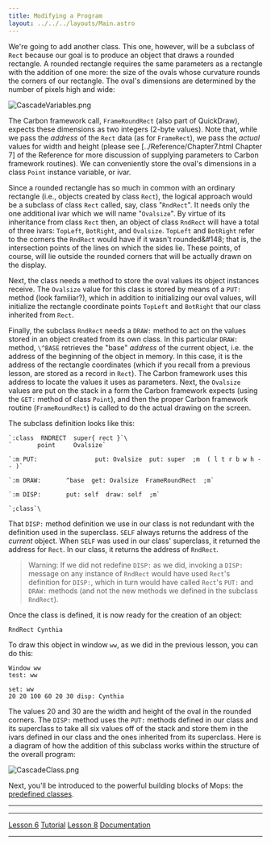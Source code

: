 ```yaml
---
title: Modifying a Program
layout: ../../../layouts/Main.astro
---
```


We're going to add another class. This one, however, will be a subclass
of `Rect` because our goal is to produce an object that
draws a rounded rectangle. A rounded rectangle requires the same
parameters as a rectangle with the addition of one more: the size of the
ovals whose curvature rounds the corners of our rectangle. The oval's
dimensions are determined by the number of pixels high and wide:

![](/pmops/CascadeVariables.png "CascadeVariables.png")

The Carbon framework call, `FrameRoundRect` (also part of
QuickDraw), expects these dimensions as two integers (2-byte values).
Note that, while we pass the *address* of the `Rect` data
(as for `FrameRect`), we pass the *actual* values for
width and height (please see \[../Reference/Chapter7.html Chapter 7\] of
the Reference for more discussion of supplying parameters to Carbon
framework routines). We can conveniently store the oval's dimensions in
a class `Point` instance variable, or ivar.

Since a rounded rectangle has so much in common with an ordinary
rectangle (i.e., objects created by class `Rect`), the
logical approach would be a subclass of class `Rect`
called, say, class "`RndRect`". It needs only the one
additional ivar which we will name "`Ovalsize`". By
virtue of its inheritance from class `Rect` then, an
object of class `RndRect` will have a total of three
ivars: `TopLeft`, `BotRight`, and
`Ovalsize`. `TopLeft` and
`BotRight` refer to the corners the
`RndRect` would have if it wasn't rounded&\#148; that
is, the intersection points of the lines on which the sides lie. These
points, of course, will lie outside the rounded corners that will be
actually drawn on the display.

Next, the class needs a method to store the oval values its object
instances receive. The `Ovalsize` value for this class is
stored by means of a `PUT:` method (look familiar?),
which in addition to initializing our oval values, will initialize the
rectangle coordinate points `TopLeft` and
`BotRight` that our class inherited from
`Rect`.

Finally, the subclass `RndRect` needs a
`DRAW:` method to act on the values stored in an object
created from its own class. In this particular `DRAW:`
method, `\^BASE` retrieves the "base" *address* of the
current object, i.e. the address of the beginning of the object in
memory. In this case, it is the address of the rectangle coordinates
(which if you recall from a previous lesson, are stored as a record in
`Rect`). The Carbon framework uses this address to locate
the values it uses as parameters. Next, the `Ovalsize`
values are put on the stack in a form the Carbon framework expects
(using the `GET:` method of class
`Point`), and then the proper Carbon framework routine
(`FrameRoundRect`) is called to do the actual drawing on
the screen.

The subclass definition looks like this:

```shell
`:class  RNDRECT  super{ rect }`\
`       point     Ovalsize`

`:m PUT:                put: Ovalsize  put: super  ;m  ( l t r b w h -- )`

`:m DRAW:       ^base  get: Ovalsize  FrameRoundRect  ;m`

`:m DISP:       put: self  draw: self  ;m`

`;class`\
```

That `DISP:` method definition we use in our class is not
redundant with the definition used in the superclass.
`SELF` always returns the address of the *current*
object. When `SELF` was used in our class' superclass,
it returned the address for `Rect`. In our class, it
returns the address of `RndRect`.

> Warning: If we did not redefine `DISP:` as we did,
> invoking a `DISP:` message on any instance of
> `RndRect` would have used `Rect`'s
> definition for `DISP:`, which in turn would have called
> `Rect`'s `PUT:` and
> `DRAW:` methods (and not the new methods we defined in
> the subclass `RndRect`).

Once the class is defined, it is now ready for the creation of an
object:

`RndRect Cynthia`

To draw this object in window `ww`, as we did in the
previous lesson, you can do this:

`Window ww`\
`test: ww`

`set: ww`\
`20 20 100 60 20 30 disp: Cynthia`

The values 20 and 30 are the width and height of the oval in the rounded
corners. The `DISP:` method uses the
`PUT:` methods defined in our class and its superclass to
take all six values off of the stack and store them in the ivars defined
in our class and the ones inherited from its superclass. Here is a
diagram of how the addition of this subclass works within the structure
of the overall program:

![](/pmops/CascadeClass.png "CascadeClass.png")

Next, you'll be introduced to the powerful building blocks of Mops: the
[predefined classes](Classes).

------------------------------------------------------------------------

  ------------------------------------------- --------------------------------- ---------------------------------
  [Lesson 6](Lesson_6)             [Tutorial](Tutorial)   [Lesson 8](Lesson_8)
  [Documentation](Documentation)                                     
  ------------------------------------------- --------------------------------- ---------------------------------



